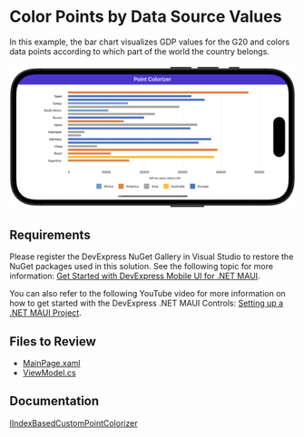 # Color Points by Data Source Values

In this example, the bar chart visualizes GDP values for the G20 and colors data points according to which part of the world the country belongs. 

![](./img/chart-color-point-by-source-values.png)

## Requirements

Please register the DevExpress NuGet Gallery in Visual Studio to restore the NuGet packages used in this solution. See the following topic for more information: [Get Started with DevExpress Mobile UI for .NET MAUI](https://docs.devexpress.com/MAUI/403249/get-started).

You can also refer to the following YouTube video for more information on how to get started with the DevExpress .NET MAUI Controls: [Setting up a .NET MAUI Project](https://www.youtube.com/watch?v=juJvl5UicIQ).


<!-- default file list -->
## Files to Review

* [MainPage.xaml](./MainPage.xaml)
* [ViewModel.cs](./ViewModel.cs)
<!-- default file list end -->

## Documentation

[IIndexBasedCustomPointColorizer](https://docs.devexpress.com/MAUI/DevExpress.Maui.Charts.IIndexBasedCustomPointColorizer)